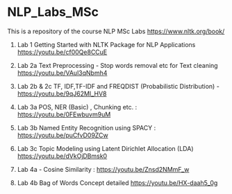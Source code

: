 # NLP_Labs_MSc
This is a repository of the course NLP MSc Labs
https://www.nltk.org/book/

1. Lab 1 Getting Started with NLTK Package for NLP Applications
   https://youtu.be/cf00Qe8CCuE

2. Lab 2a Text Preprocessing - Stop words removal etc for Text cleaning
   https://youtu.be/VAul3qNbmh4
   
4. Lab 2b & 2c TF, IDF,TF-IDF and FREQDIST (Probabilistic Distribution) -
   https://youtu.be/9qJ62MI_HV8

5. Lab 3a POS, NER (Basic) , Chunking etc. :
   https://youtu.be/0FEwbuvm9uM

6. Lab 3b Named Entity Recognition using SPACY :
   https://youtu.be/puCfvD09ZCw

7. Lab 3c Topic Modeling using Latent Dirichlet Allocation (LDA)
   https://youtu.be/dVkOjDBmsk0

8. Lab 4a - Cosine Similarity :
   https://youtu.be/Znsd2NMmF_w

9. Lab 4b Bag of Words Concept detailed
    https://youtu.be/HX-daah5_0g
   
